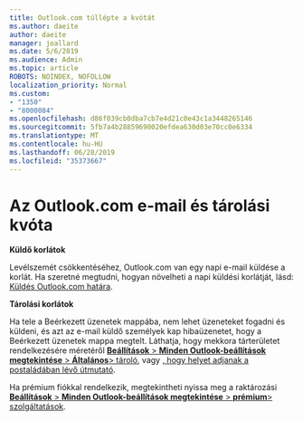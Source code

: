 ```yaml
---
title: Outlook.com túllépte a kvótát
ms.author: daeite
author: daeite
manager: joallard
ms.date: 5/6/2019
ms.audience: Admin
ms.topic: article
ROBOTS: NOINDEX, NOFOLLOW
localization_priority: Normal
ms.custom:
- "1350"
- "8000084"
ms.openlocfilehash: d86f039cb0dba7cb7e4d21c0e43c1a3448265146
ms.sourcegitcommit: 5fb7a4b28859690020efdea630d03e70cc0e6334
ms.translationtype: MT
ms.contentlocale: hu-HU
ms.lasthandoff: 06/28/2019
ms.locfileid: "35373667"
---
```

# <a name="email-and-storage-quota-in-outlookcom"></a>Az Outlook.com e-mail és tárolási kvóta

**Küldő korlátok**

Levélszemét csökkentéséhez, Outlook.com van egy napi e-mail küldése a korlát. Ha szeretné megtudni, hogyan növelheti a napi küldési korlátját, lásd: [Küldés Outlook.com határa](https://support.office.com/article/279ee200-594c-40f0-9ec8-bb6af7735c2e).

**Tárolási korlátok**

Ha tele a Beérkezett üzenetek mappába, nem lehet üzeneteket fogadni és küldeni, és azt az e-mail küldő személyek kap hibaüzenetet, hogy a Beérkezett üzenetek mappa megtelt. Láthatja, hogy mekkora tárterületet rendelkezésére méretéről [ **Beállítások** > **Minden Outlook-beállítások megtekintése** > **Általános**> tároló](https://outlook.live.com/mail/options/general/storage), vagy [, hogy helyet adjanak a postaládában lévő útmutató](https://support.office.com/article/7ac99134-69e5-4619-ac0b-2d313bba5e9e).

Ha prémium fiókkal rendelkezik, megtekintheti nyissa meg a raktározási [ **Beállítások** > **Minden Outlook-beállítások megtekintése** > **prémium**> szolgáltatások](https://outlook.live.com/mail/options/premium/features).